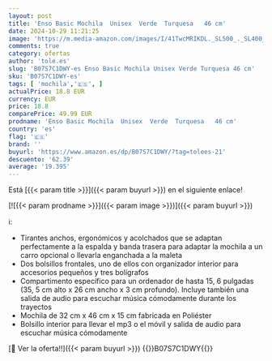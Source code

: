 ```yaml
---
layout: post
title: 'Enso Basic Mochila  Unisex  Verde  Turquesa   46 cm'
date: 2024-10-29 11:21:25
image: 'https://m.media-amazon.com/images/I/41TwcMRIKDL._SL500_._SL400_.jpg'
comments: true
category: ofertas
author: 'tole.es'
slug: 'B07S7C1DWY-es Enso Basic Mochila Unisex Verde Turquesa 46 cm'
sku: 'B07S7C1DWY-es'
tags: [ 'mochila','🇪🇸', ]
actualPrice: 18.8 EUR
currency: EUR
price: 18.8
comparePrice: 49.99 EUR
prodname: 'Enso Basic Mochila  Unisex  Verde  Turquesa   46 cm'
country: 'es'
flag: '🇪🇸'
brand: ''
buyurl: 'https://www.amazon.es/dp/B07S7C1DWY/?tag=tolees-21'
descuento: '62.39'
average: '19.395'
---
```


Está [{{< param title >}}]({{< param buyurl >}}) en el siguiente enlace!

[![{{< param prodname >}}]({{< param image >}})]({{< param buyurl >}})

ℹ️:

- Tirantes anchos, ergonómicos y acolchados que se adaptan perfectamente a la espalda y banda trasera para adaptar la mochila a un carro opcional o llevarla enganchada a la maleta
- Dos bolsillos frontales, uno de ellos con organizador interior para accesorios pequeños y tres bolígrafos
- Compartimento específico para un ordenador de hasta 15, 6 pulgadas (35, 5 cm alto x 26 cm ancho x 3 cm profundo). Incluye también una salida de audio para escuchar música cómodamente durante los trayectos
- Mochila de 32 cm x 46 cm x 15 cm fabricada en Poliéster
- Bolsillo interior para llevar el mp3 o el móvil y salida de audio para escuchar música cómodamente

[🛒 Ver la oferta!!]({{< param buyurl >}})
{{<world>}}B07S7C1DWY{{</world>}}
